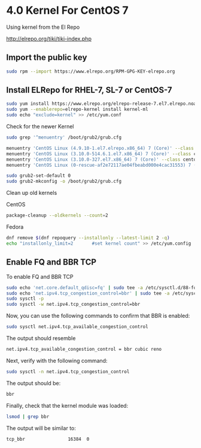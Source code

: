 # 4.0 Kernel For CentOS 7

Using kernel from the El Repo

<http://elrepo.org/tiki/tiki-index.php>

## Import the public key

```bash
sudo rpm --import https://www.elrepo.org/RPM-GPG-KEY-elrepo.org
```

## Install ELRepo for RHEL-7, SL-7 or CentOS-7

```bash
sudo yum install https://www.elrepo.org/elrepo-release-7.el7.elrepo.noarch.rpm
sudo yum --enablerepo=elrepo-kernel install kernel-ml
sudo echo "exclude=kernel" >> /etc/yum.conf
```

Check for the newer Kernel

```bash
sudo grep '^menuentry' /boot/grub2/grub.cfg
```

```bash
menuentry 'CentOS Linux (4.9.10-1.el7.elrepo.x86_64) 7 (Core)' --class centos --class gnu-linux --class gnu --class os --unrestricted $menuentry_id_option 'gnulinux-3.10.0-327.el7.x86_64-advanced-04702d76-9c8e-48ea-8920-70a62c2ce9be' {
menuentry 'CentOS Linux (3.10.0-514.6.1.el7.x86_64) 7 (Core)' --class centos --class gnu-linux --class gnu --class os --unrestricted $menuentry_id_option 'gnulinux-3.10.0-327.el7.x86_64-advanced-04702d76-9c8e-48ea-8920-70a62c2ce9be' {
menuentry 'CentOS Linux (3.10.0-327.el7.x86_64) 7 (Core)' --class centos --class gnu-linux --class gnu --class os --unrestricted $menuentry_id_option 'gnulinux-3.10.0-327.el7.x86_64-advanced-04702d76-9c8e-48ea-8920-70a62c2ce9be' {
menuentry 'CentOS Linux (0-rescue-af2e72117ae04fbeabd000e4cac31553) 7 (Core)' --class centos --class gnu-linux --class gnu --class os --unrestricted $menuentry_id_option 'gnulinux-0-rescue-af2e72117ae04fbeabd000e4cac31553-advanced-04702d76-9c8e-48ea-8920-70a62c2ce9be' {
```

```bash
sudo grub2-set-default 0
sudo grub2-mkconfig -o /boot/grub2/grub.cfg
```

Clean up old kernels

CentOS

```bash
package-cleanup --oldkernels --count=2
```

Fedora

```bash
dnf remove $(dnf repoquery --installonly --latest-limit 2 -q) 
echo "installonly_limit=2		#set kernel count" >> /etc/yum.config
```


## Enable FQ and BBR TCP

To enable FQ and BBR TCP

```bash
sudo echo 'net.core.default_qdisc=fq' | sudo tee -a /etc/sysctl.d/88-fq_bbr.conf
sudo echo 'net.ipv4.tcp_congestion_control=bbr' | sudo tee -a /etc/sysctl.d/88-fq_bbr.conf
sudo sysctl -p
sudo sysctl -w net.ipv4.tcp_congestion_control=bbr
```

Now, you can use the following commands to confirm that BBR is enabled:

```bash
sudo sysctl net.ipv4.tcp_available_congestion_control
```

The output should resemble

```bash
net.ipv4.tcp_available_congestion_control = bbr cubic reno
```

Next, verify with the following command:

```bash
sudo sysctl -n net.ipv4.tcp_congestion_control
```

The output should be:

```bash
bbr
```

Finally, check that the kernel module was loaded:

```bash
lsmod | grep bbr
```

The output will be similar to:

```bash
tcp_bbr                16384  0
```
